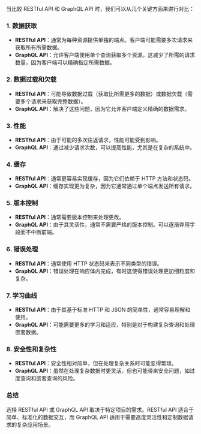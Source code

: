 当比较 RESTful API 和 GraphQL API 时，我们可以从几个关键方面来进行对比：

### 1. 数据获取

- **RESTful API**：通常为每种资源提供单独的端点。客户端可能需要多次请求来获取所有所需数据。
- **GraphQL API**：允许客户端使用单个查询获取多个资源。这减少了所需的请求数量，因为客户端可以精确指定所需数据。

### 2. 数据过载和欠载

- **RESTful API**：可能导致数据过载（获取比所需更多的数据）或数据欠载（需要多个请求来获取完整数据）。
- **GraphQL API**：解决了这些问题，因为它允许客户端定义精确的数据需求。

### 3. 性能

- **RESTful API**：由于可能的多次往返请求，性能可能受到影响。
- **GraphQL API**：通过减少请求次数，可以提高性能，尤其是在复杂的系统中。

### 4. 缓存

- **RESTful API**：通常更容易实现缓存，因为它们依赖于 HTTP 方法和状态码。
- **GraphQL API**：缓存实现更为复杂，因为它通常通过单个端点发送所有请求。

### 5. 版本控制

- **RESTful API**：通常需要版本控制来处理更改。
- **GraphQL API**：由于其灵活性，通常不需要严格的版本控制。可以逐渐弃用字段而不中断前端。

### 6. 错误处理

- **RESTful API**：通常使用 HTTP 状态码来表示不同类型的错误。
- **GraphQL API**：错误处理在响应体内完成，有时这使得错误处理更加细粒度和复杂。

### 7. 学习曲线

- **RESTful API**：由于其基于标准 HTTP 和 JSON 的简单性，通常容易理解和使用。
- **GraphQL API**：可能需要更多的学习和适应，特别是对于构建复杂查询和处理嵌套数据。

### 8. 安全性和复杂性

- **RESTful API**：安全性相对简单，但在处理复杂关系时可能变得繁琐。
- **GraphQL API**：虽然在处理复杂数据时更灵活，但也可能带来安全问题，如过度查询和嵌套查询的风险。

### 总结

选择 RESTful API 或 GraphQL API 取决于特定项目的需求。RESTful API 适合于简单、标准化的数据交互，而 GraphQL API 适用于需要高度灵活性和定制数据请求的复杂应用场景。
